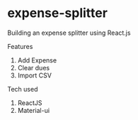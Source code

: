 # expense-splitter
Building an expense splitter using React.js

Features

1.  Add Expense
2.  Clear dues
3.  Import CSV

Tech used
1. ReactJS
2. Material-ui
